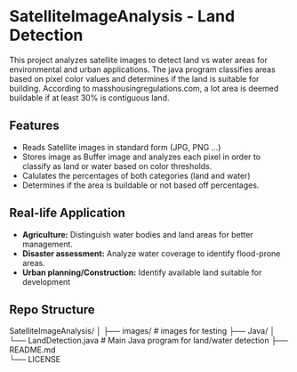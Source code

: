 # SatelliteImageAnalysis - Land Detection
This project analyzes satellite images to detect land vs water areas for environmental and urban applications. The java program classifies areas based on pixel color values and determines if the land is suitable for building. According to masshousingregulations.com, a lot area is deemed buildable if at least 30% is contiguous land.

## **Features**
- Reads Satellite images in standard form (JPG, PNG ...)
- Stores image as Buffer image and analyzes each pixel in order to classify as land or water based on color thresholds.
- Calulates the percentages of both categories (land and water)
- Determines if the area is buildable or not based off percentages.
  
## Real-life Application
- **Agriculture:** Distinguish water bodies and land areas for better management.
- **Disaster assessment:** Analyze water coverage to identify flood-prone areas.
- **Urban planning/Construction:** Identify available land suitable for development

## Repo Structure
SatelliteImageAnalysis/
│
├── images/                  # images for testing
├── Java/
│   └── LandDetection.java   # Main Java program for land/water detection
├── README.md                
└── LICENSE 
